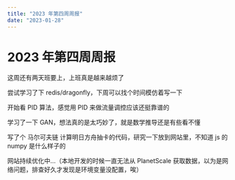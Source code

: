```yaml
---
title: "2023 年第四周周报"
date: "2023-01-28"
---
```


# 2023 年第四周周报

这周还有两天班要上，上班真是越来越烦了

尝试学习了下 redis/dragonfly，下周可以找个时间模仿着写一下

开始看 PID 算法，感觉用 PID 来做流量调控应该还挺靠谱的

学习了一下 GAN，想法真的是太巧妙了，就是数学推导还是有些看不懂

写了个 马尔可夫链 计算明日方舟抽卡的代码，研究一下放到网站里，不知道 js 的 numpy 是什么样子的

网站持续优化中...（本地开发的时候一直无法从 PlanetScale 获取数据，以为是网络问题，排查好久才发现是环境变量没配置，唉）
